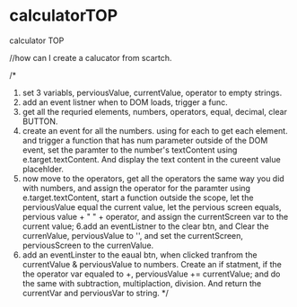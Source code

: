 # calculatorTOP
calculator TOP

//how can I create a calucator from scartch. 

/* 
1. set 3 variabls, perviousValue, currentValue, operator to empty strings. 
2. add an event listner when to DOM loads, trigger a func.
3. get all the requried elements, numbers, operators, equal, decimal, clear BUTTON. 
4. create an event for all the numbers. using for each to get each element. and trigger a function that has num parameter outside of the DOM event, set the paramter to the number's textContent using e.target.textContent. And display the text content in the cureent value placehlder. 
5. now move to the operators, get all the operators the same way you did with numbers, and assign the operator for the paramter using e.target.textContent, start a function outside the scope, let the perviousValue equal the current value, let the pervious screen equals, pervious value + " " + operator, and assign the currentScreen var to the current value; 
6.add an eventListner to the clear btn, and Clear the currenValue, perviousValue to '', and set the currentScreen, perviousScreen to the currenValue. 
7. add an eventLinster to the eaual btn, when clicked tranfrom the currentValue & perviousValue to numbers. Create an if statment, if the the operator var equaled to +,  perviousValue += currentValue; and do the same with subtraction, multiplaction, division. And return the currentVar and perviousVar to string.
*/

